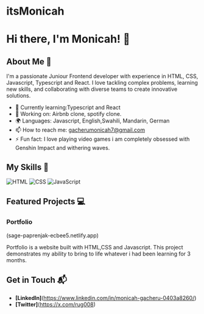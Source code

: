 # itsMonicah
# Hi there, I'm Monicah! 👋


## About Me 🚀

I'm a passionate Juniour Frontend developer with experience in HTML, CSS, Javascript, Typescript and React. I love tackling complex problems, learning new skills, and collaborating with diverse teams to create innovative solutions.

- 🌱 Currently learning:Typescript and React
- 🔭 Working on: Airbnb clone, spotify clone.
- 🌍 Languages: Javascript, English,Swahili, Mandarin, German
- 📫 How to reach me: gacherumonicah7@gmail.com
- ⚡ Fun fact: I love playing video games i am completely obsessed with Genshin Impact and withering waves.

## My Skills 🧠

![HTML](https://img.shields.io/badge/-HTML-E34F26?style=flat-square&logo=html5&logoColor=white)
![CSS](https://img.shields.io/badge/-CSS-1572B6?style=flat-square&logo=css3&logoColor=white)
![JavaScript](https://img.shields.io/badge/-JavaScript-F7DF1E?style=flat-square&logo=javascript&logoColor=black)



## Featured Projects 💻

### Portfolio

(sage-paprenjak-ecbee5.netlify.app)

Portfolio is a  website built with HTML,CSS and Javascript. This project demonstrates my ability to bring to life whatever i had been learning for 3 months. 



## Get in Touch 📬

- **[LinkedIn]**(https://www.linkedin.com/in/monicah-gacheru-0403a8260/)
- **[Twitter]**(https://x.com/rug008)


